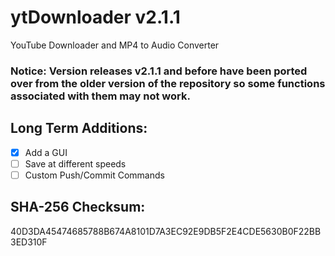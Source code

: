 # ytDownloader v2.1.1
YouTube Downloader and MP4 to Audio Converter
### Notice: Version releases v2.1.1 and before have been ported over from the older version of the repository so some functions associated with them may not work. 
## Long Term Additions:
- [x] Add a GUI
- [ ] Save at different speeds
- [ ] Custom Push/Commit Commands
## SHA-256 Checksum:
40D3DA45474685788B674A8101D7A3EC92E9DB5F2E4CDE5630B0F22BB3ED310F
